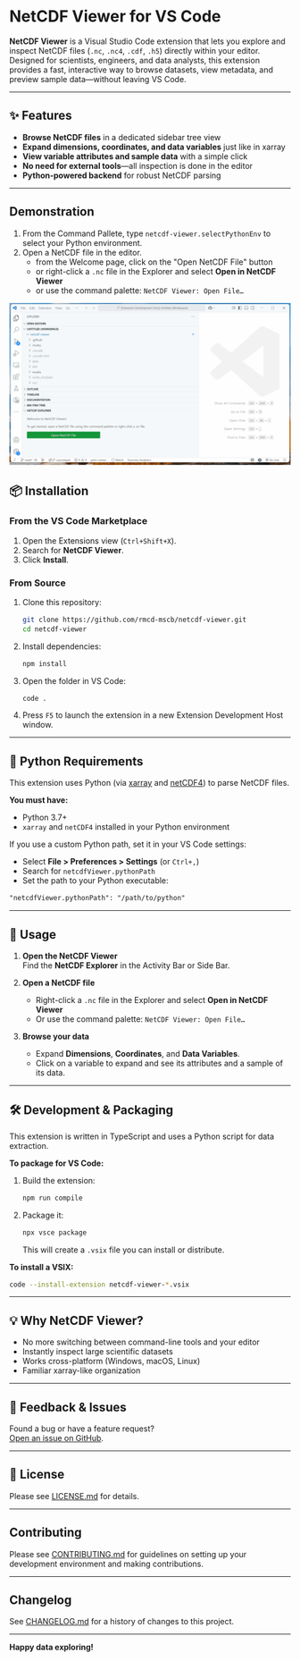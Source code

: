 # NetCDF Viewer for VS Code

**NetCDF Viewer** is a Visual Studio Code extension that lets you explore and inspect NetCDF files (`.nc`, `.nc4`, `.cdf`, `.h5`) directly within your editor. Designed for scientists, engineers, and data analysts, this extension provides a fast, interactive way to browse datasets, view metadata, and preview sample data—without leaving VS Code.

---

## ✨ Features

- **Browse NetCDF files** in a dedicated sidebar tree view
- **Expand dimensions, coordinates, and data variables** just like in xarray
- **View variable attributes and sample data** with a simple click
- **No need for external tools**—all inspection is done in the editor
- **Python-powered backend** for robust NetCDF parsing

---

## Demonstration

1. From the Command Pallete, type `netcdf-viewer.selectPythonEnv` to select your Python environment.
2. Open a NetCDF file in the editor.
   - from the Welcome page, click on the "Open NetCDF File" button
   - or right-click a `.nc` file in the Explorer and select **Open in NetCDF Viewer**
   - or use the command palette: `NetCDF Viewer: Open File…`

![NetCDF Viewer Demo](media/netCDF-Viewer.gif)

## 📦 Installation

### From the VS Code Marketplace

1. Open the Extensions view (`Ctrl+Shift+X`).
2. Search for **NetCDF Viewer**.
3. Click **Install**.

### From Source

1. Clone this repository:

   ```sh
   git clone https://github.com/rmcd-mscb/netcdf-viewer.git
   cd netcdf-viewer
   ```

2. Install dependencies:

   ```sh
   npm install
   ```

3. Open the folder in VS Code:

   ```sh
   code .
   ```

4. Press `F5` to launch the extension in a new Extension Development Host window.

---

## 🐍 Python Requirements

This extension uses Python (via [xarray](https://xarray.dev/) and [netCDF4](https://unidata.github.io/netcdf4-python/)) to parse NetCDF files.

**You must have:**

- Python 3.7+
- `xarray` and `netCDF4` installed in your Python environment

If you use a custom Python path, set it in your VS Code settings:

- Select **File > Preferences > Settings** (or `Ctrl+,`)
- Search for `netcdfViewer.pythonPath`
- Set the path to your Python executable:

```markdown
"netcdfViewer.pythonPath": "/path/to/python"
```

---

## 🚀 Usage

1. **Open the NetCDF Viewer**  
   Find the **NetCDF Explorer** in the Activity Bar or Side Bar.

2. **Open a NetCDF file**  
   - Right-click a `.nc` file in the Explorer and select **Open in NetCDF Viewer**  
   - Or use the command palette: `NetCDF Viewer: Open File…`

3. **Browse your data**  
   - Expand **Dimensions**, **Coordinates**, and **Data Variables**.
   - Click on a variable to expand and see its attributes and a sample of its data.

---

## 🛠️ Development & Packaging

This extension is written in TypeScript and uses a Python script for data extraction.

**To package for VS Code:**

1. Build the extension:

   ```sh
   npm run compile
   ```

2. Package it:

   ```sh
   npx vsce package
   ```

   This will create a `.vsix` file you can install or distribute.

**To install a VSIX:**

```sh
code --install-extension netcdf-viewer-*.vsix
```

---

## 💡 Why NetCDF Viewer?

- No more switching between command-line tools and your editor
- Instantly inspect large scientific datasets
- Works cross-platform (Windows, macOS, Linux)
- Familiar xarray-like organization

---

## 📝 Feedback & Issues

Found a bug or have a feature request?  
[Open an issue on GitHub](https://github.com/rmcd-mscb/netcdf-viewer/issues).

---

## 📄 License

Please see [LICENSE.md](LICENSE.md) for details.

---

## Contributing

Please see [CONTRIBUTING.md](CONTRIBUTING.md) for guidelines on setting up your development environment and making contributions.

---

## Changelog

See [CHANGELOG.md](CHANGELOG.md) for a history of changes to this project.

---

**Happy data exploring!**
